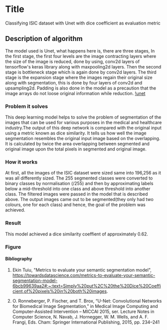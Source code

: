 # Title
Classifying ISIC dataset with Unet with dice coefficient as evaluation metric

## Description of algorithm
The model used is Unet, what happens here is, there are three stages, In the first stage, the first four levels are the image contracting layers where the size of the image is reduced, done by using, conv2d layers of tensorflow's keras library along with maxpooling2d layers. Then the second stage is bottleneck stage which is again done by conv2d layers. The third stage is the expansion stage where the images regain their original size along with segmentation, this is done by four layers of conv2d and upsampling2d. Padding is also done in the model as a precaution that the image arrays do not loose original information while reduction.
[!unet]()


### Problem it solves
This deep learning model helps to solve the problem of segmentation of the images that can be used for various purposes in the medical and healthcare industry.The output of this deep network is compared with the original input using a metric known as dice similarity. It tells us how well the image segmentation resembles the original input image based on the overlapping. It is calculated by twice the area overlapping between segmented and original image upon the total pixels in segmented and original image. 

### How it works
At first, all the images of the ISIC dataset were sized same into 196,256 as it was all differently sized. The 255 segmented classes were converted to binary classes by normalisation (/255) and then by approximating labels below a mid-threshold into one class and above threshold into another class. The filtered images were passed in the model that is described above. The output images came out to be segmented(they only had two colours, one for each class) and hence, the goal of the problem was achieved. 

### Result
This model achieved a dice similarity coeffient of approximately 0.62.

### Figure


#### Bibliography
1. Ekin Tuiu, "Metrics to evaluate your semantic segmentation model", https://towardsdatascience.com/metrics-to-evaluate-your-semantic-segmentation-model-6bcb99639aa2#:~:text=Simply%20put%2C%20the%20Dice%20Coefficient,of%20pixels%20in%20both%20images.

2. O. Ronneberger, P. Fischer, and T. Brox, “U-Net: Convolutional Networks for Biomedical Image Segmentation,” in Medical Image Computing and Computer-Assisted Intervention – MICCAI 2015, ser. Lecture Notes in
Computer Science, N. Navab, J. Hornegger, W. M. Wells, and A. F. Frangi, Eds. Cham: Springer International Publishing, 2015, pp. 234–241


